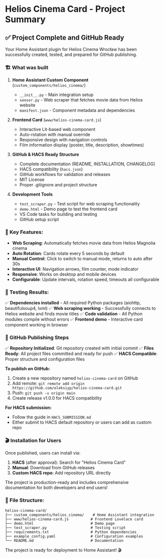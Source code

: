 # Helios Cinema Card - Project Summary

## ✅ Project Complete and GitHub Ready

Your Home Assistant plugin for Helios Cinema Wrocław has been successfully created, tested, and prepared for GitHub publishing.

### 🏗️ What was built

1. **Home Assistant Custom Component** (`custom_components/helios_cinema/`)
   - `__init__.py` - Main integration setup
   - `sensor.py` - Web scraper that fetches movie data from Helios website
   - `manifest.json` - Component metadata and dependencies

2. **Frontend Card** (`www/helios-cinema-card.js`)
   - Interactive Lit-based web component
   - Auto-rotation with manual override
   - Responsive design with navigation controls
   - Film information display (poster, title, description, showtimes)

3. **GitHub & HACS Ready Structure**
   - Complete documentation (README, INSTALLATION, CHANGELOG)
   - HACS compatibility (`hacs.json`)
   - GitHub workflows for validation and releases
   - MIT License
   - Proper .gitignore and project structure

4. **Development Tools**
   - `test_scraper.py` - Test script for web scraping functionality
   - `demo.html` - Demo page to test the frontend card
   - VS Code tasks for building and testing
   - GitHub setup script

### 🎯 Key Features:

- **Web Scraping**: Automatically fetches movie data from Helios Magnolia cinema
- **Auto Rotation**: Cards rotate every 5 seconds by default
- **Manual Control**: Click to switch to manual mode, returns to auto after 30s
- **Interactive UI**: Navigation arrows, film counter, mode indicator
- **Responsive**: Works on desktop and mobile devices
- **Configurable**: Update intervals, rotation speed, timeouts all configurable

### 🧪 Testing Results:

✅ **Dependencies installed** - All required Python packages (aiohttp, beautifulsoup4, lxml)
✅ **Web scraping working** - Successfully connects to Helios website and finds movie titles
✅ **Code validation** - All Python modules compile without errors
✅ **Frontend demo** - Interactive card component working in browser

### 🚀 GitHub Publishing Steps

✅ **Repository Initialized**: Git repository created with initial commit
✅ **Files Ready**: All project files committed and ready for push
✅ **HACS Compatible**: Proper structure and configuration files

**To publish on GitHub:**
1. Create a new repository named `helios-cinema-card` on GitHub
2. Add remote: `git remote add origin https://github.com/oleksiyp/helios-cinema-card.git`
3. Push: `git push -u origin main`
4. Create release v1.0.0 for HACS compatibility

**For HACS submission:**
- Follow the guide in `HACS_SUBMISSION.md`
- Either submit to HACS default repository or users can add as custom repo

### 🎬 Installation for Users

Once published, users can install via:
1. **HACS** (after approval): Search for "Helios Cinema Card"
2. **Manual**: Download from GitHub releases
3. **Custom HACS repo**: Add repository URL directly

The project is production-ready and includes comprehensive documentation for both developers and end users!

### 📁 File Structure:
```
helios-cinema-card/
├── custom_components/helios_cinema/    # Home Assistant integration
├── www/helios-cinema-card.js          # Frontend Lovelace card
├── demo.html                          # Demo page
├── test_scraper.py                    # Testing script
├── requirements.txt                   # Python dependencies
├── example_config.yaml                # Configuration examples
└── README.md                          # Documentation
```

The project is ready for deployment to Home Assistant! 🎬
